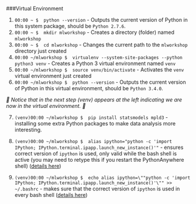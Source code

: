 ###Virtual Environment

  1. `00:00 ~ $  python --version` - Outputs the current version of Python in this system package, should be `Python 2.7.6`.
  2. `00:00 ~ $  mkdir mlworkshop` - Creates a directory (folder) named `mlworkshop`
  3. `00:00 ~ $  cd mlworkshop` - Changes the current path to the `mlworkshop` directory just created
  4. `00:00 ~/mlworkshop $  virtualenv --system-site-packages --python python3 venv` - Creates a Python 3 virtual environment named `venv`
  5. `00:00 ~/mlworkshop $  source venv/bin/activate` - Activates the `venv` virtual environment just created
  6. `00:00 ~/mlworkshop $  python --version` - Outputs the current version of Python in this virtual environment, should be `Python 3.4.0`.

*:notebook: Notice that in the next step (venv) appears at the left indicating we are now in the virtual environment. :notebook:*

  7) `(venv)00:00 ~/mlworkshop $  pip install statsmodels mpld3` - installing some extra Python packages to make data analysis more interesting.

  8) `(venv)00:00 ~/mlworkshop $  alias ipython="python -c 'import IPython; IPython.terminal.ipapp.launch_new_instance()'"` - ensures correct version of `ipython` is used, only valid while the bash shell is active (you may need to retype this if you restart the PythonAnywhere shell) ([details here](http://stackoverflow.com/a/26482258))

  9) `(venv)00:00 ~/mlworkshop $  echo alias ipython=\""python -c 'import IPython; IPython.terminal.ipapp.launch_new_instance()'\"" >> ~/.bashrc` - makes sure that the correct version of `ipython` is used in every bash shell ([details here](http://unix.stackexchange.com/questions/129143/what-is-the-purpose-of-bashrc-and-how-does-it-work))

